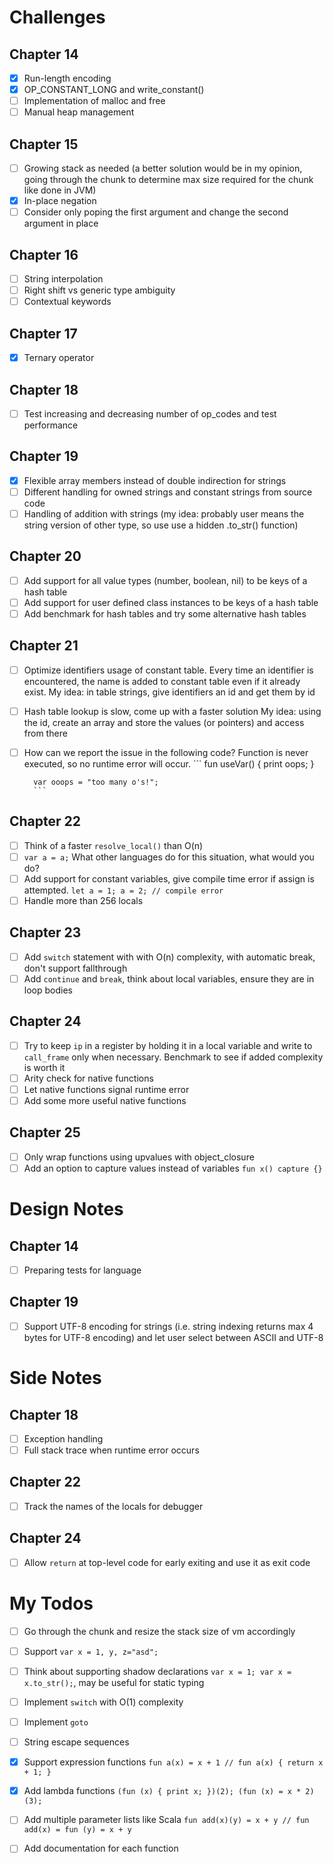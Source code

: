 # Challenges
## Chapter 14
- [x] Run-length encoding
- [x] OP_CONSTANT_LONG and write_constant()
- [ ] Implementation of malloc and free
- [ ] Manual heap management

## Chapter 15
- [ ] Growing stack as needed (a better solution would be in my opinion, going through the chunk to determine max size required for the chunk like done in JVM)
- [x] In-place negation
- [ ] Consider only poping the first argument and change the second argument in place

## Chapter 16
- [ ] String interpolation
- [ ] Right shift vs generic type ambiguity
- [ ] Contextual keywords

## Chapter 17
- [x] Ternary operator

## Chapter 18
- [ ] Test increasing and decreasing number of op_codes and test performance

## Chapter 19
- [x] Flexible array members instead of double indirection for strings
- [ ] Different handling for owned strings and constant strings from source code
- [ ] Handling of addition with strings (my idea: probably user means the string version of other type, so use use a hidden .to_str() function)

## Chapter 20
- [ ] Add support for all value types (number, boolean, nil) to be keys of a hash table
- [ ] Add support for user defined class instances to be keys of a hash table
- [ ] Add benchmark for hash tables and try some alternative hash tables

## Chapter 21
- [ ] Optimize identifiers usage of constant table. Every time an identifier is encountered, the name is added to constant table even if it already exist.
        My idea: in table strings, give identifiers an id and get them by id
- [ ] Hash table lookup is slow, come up with a faster solution
        My idea: using the id, create an array and store the values (or pointers) and access from there
- [ ] How can we report the issue in the following code? Function is never executed, so no runtime error will occur.
        ```
        fun useVar() {
          print oops;
        }

        var ooops = "too many o's!";
        ```

## Chapter 22
- [ ] Think of a faster `resolve_local()` than O(n)
- [ ] `var a = a;` What other languages do for this situation, what would you do?
- [ ] Add support for constant variables, give compile time error if assign is attempted. `let a = 1; a = 2; // compile error`
- [ ] Handle more than 256 locals

## Chapter 23
- [ ] Add `switch` statement with with O(n) complexity, with automatic break, don't support fallthrough
- [ ] Add `continue` and `break`, think about local variables, ensure they are in loop bodies

## Chapter 24
- [ ] Try to keep `ip` in a register by holding it in a local variable and write to `call_frame` only when necessary. Benchmark to see if added complexity is worth it
- [ ] Arity check for native functions
- [ ] Let native functions signal runtime error
- [ ] Add some more useful native functions

## Chapter 25
- [ ] Only wrap functions using upvalues with object_closure
- [ ] Add an option to capture values instead of variables `fun x() capture {}`

# Design Notes
## Chapter 14
- [ ] Preparing tests for language

## Chapter 19
- [ ] Support UTF-8 encoding for strings (i.e. string indexing returns max 4 bytes for UTF-8 encoding) and let user select between ASCII and UTF-8

# Side Notes
## Chapter 18
- [ ] Exception handling
- [ ] Full stack trace when runtime error occurs

## Chapter 22
- [ ] Track the names of the locals for debugger

## Chapter 24
- [ ] Allow `return` at top-level code for early exiting and use it as exit code

# My Todos
- [ ] Go through the chunk and resize the stack size of vm accordingly
- [ ] Support `var x = 1, y, z="asd";`
- [ ] Think about supporting shadow declarations `var x = 1; var x = x.to_str();`, may be useful for static typing
- [ ] Implement `switch` with O(1) complexity
- [ ] Implement `goto`
- [ ] String escape sequences
- [x] Support expression functions `fun a(x) = x + 1 // fun a(x) { return x + 1; }`
- [x] Add lambda functions `(fun (x) { print x; })(2); (fun (x) = x * 2)(3);`
- [ ] Add multiple parameter lists like Scala `fun add(x)(y) = x + y // fun add(x) = fun (y) = x + y`
- [ ] Add documentation for each function


